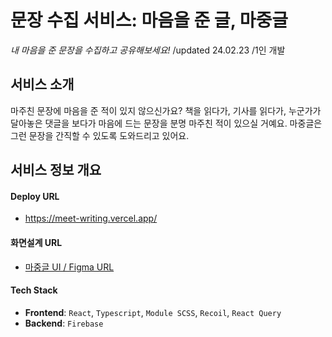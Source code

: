 # 문장 수집 서비스: 마음을 준 글, 마중글
*내 마음을 준 문장을 수집하고 공유해보세요!*
/updated 24.02.23
/1인 개발

## 서비스 소개
마주친 문장에 마음을 준 적이 있지 않으신가요? 책을 읽다가, 기사를 읽다가, 누군가가 달아놓은 댓글을 보다가 마음에 드는 문장을 분명 마주친 적이 있으실 거예요. 마중글은 그런 문장을 간직할 수 있도록 도와드리고 있어요.

## 서비스 정보 개요

#### Deploy URL
- https://meet-writing.vercel.app/

#### 화면설계 URL
- [마중글 UI / Figma URL](https://www.figma.com/file/My6S2nDJSUg0MB8AffCyem/Wherewatch-v2?type=design&node-id=0%3A1&mode=design&t=DjYF73dVE9Q9ZTbR-1)

#### Tech Stack
- **Frontend**: `React`, `Typescript`, `Module SCSS`, `Recoil`, `React Query`
- **Backend**: `Firebase`
